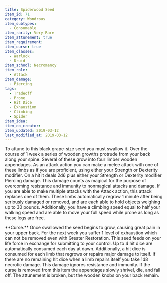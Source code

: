 ```yaml
---
title: Spiderwood Seed
item_id: 71
category: Wondrous
item_subtypes:
  - Consumable
item_rarity: Very Rare
item_attunement: true
item_requirement:
item_curse: true
item_classes:
  - Warlock
  - Druid
item_school: Necromancy
item_role:
  - Attack
item_damage:
  - Piercing
tags:
  - Tradeoff
  - Prone
  - Hit Dice
  - Exhaustion
  - Climbing
  - Spider
item_idea:
item_co_creator:
item_updated: 2019-03-12
last_modified_at: 2019-03-12
---
```


To attune to this black grape-size seed you must swallow it. Over the course of 1 week a series of wooden growths protrude from your back along your spine. Several of these grow into four limber wooden appendages.
As an attack action you can make a melee attack with one of these limbs as if you are proficient, using either your Strength or Dexterity modifier. On a hit it deals 2d6 plus either your Strength or Dexterity modifier Piercing damage. This damage counts as magical for the purpose of overcoming resistance and immunity to nonmagical attacks and damage. If you are able to make multiple attacks with the Attack action, this attack replaces one of them.
These limbs automatically regrow 1 minute after being seriously damaged or removed, and are each able to hold objects weighing up to 30 pounds. Additionally, you have a climbing speed equal to half your walking speed and are able to move your full speed while prone as long as these legs are free.

<!--excerpt-->
<div id="curse">
**Curse.** Once swallowed the seed begins to grow, causing great pain in your upper back. For the next week you suffer 1 level of exhaustion which can not be removed even with <magic-spell>Greater Restoration.</magic-spell> This seed feeds on your life force in exchange for submitting to your control. Up to 4 hit dice are automatically consumed each day at dawn. Additionally, a hit dice is consumed for each limb  that regrows or repairs major damage to itself. If there are no remaining hit dice when a limb repairs itself you take 1d8 necrotic damage. This damage ignores resistance and immunity.
If the curse is removed from this item the appendages slowly shrivel, die, and fall off. The attunement is broken, but the wooden knobs on your back remain.
</div>
